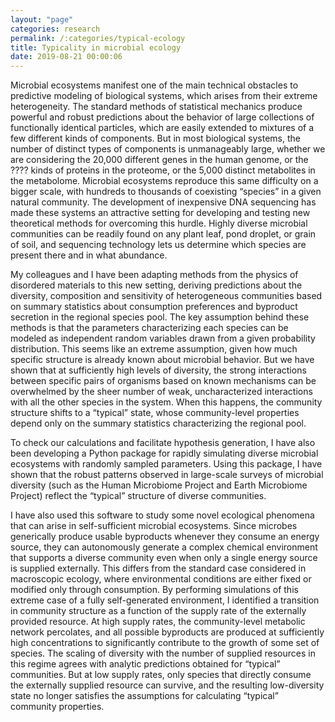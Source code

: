 ```yaml
---
layout: "page"
categories: research
permalink: /:categories/typical-ecology
title: Typicality in microbial ecology
date: 2019-08-21 00:00:06
---
```


Microbial ecosystems manifest one of the main technical obstacles to predictive modeling of biological systems, which arises from their extreme heterogeneity. The standard methods of statistical mechanics produce powerful and robust predictions about the behavior of large collections of functionally identical particles, which are easily extended to mixtures of a few different kinds of components. But in most biological systems, the number of distinct types of components is unmanageably large, whether we are considering the 20,000 different genes in the human genome, or the ???? kinds of proteins in the proteome, or the 5,000 distinct metabolites in the metabolome. Microbial ecosystems reproduce this same difficulty on a bigger scale, with hundreds to thousands of coexisting “species” in a given natural community. The development of inexpensive DNA sequencing has made these systems an attractive setting for developing and testing new theoretical methods for overcoming this hurdle. Highly diverse microbial communities can be readily found on any plant leaf, pond droplet, or grain of soil, and sequencing technology lets us determine which species are present there and in what abundance.

My colleagues and I have been adapting methods from the physics of disordered materials to this new setting, deriving predictions about the diversity, composition and sensitivity of heterogeneous communities based on summary statistics about consumption preferences and byproduct secretion in the regional species pool. The key assumption behind these methods is that the parameters characterizing each species can be modeled as independent random variables drawn from a given probability distribution. This seems like an extreme assumption, given how much specific structure is already known about microbial behavior. But we have shown that at sufficiently high levels of diversity, the strong interactions between specific pairs of organisms based on known mechanisms can be overwhelmed by the sheer number of weak, uncharacterized interactions with all the other species in the system. When this happens, the community structure shifts to a “typical” state, whose community-level properties depend only on the summary statistics characterizing the regional pool.

To check our calculations and facilitate hypothesis generation, I have also been developing a Python package for rapidly simulating diverse microbial ecosystems with randomly sampled parameters. Using this package, I have shown that the robust patterns observed in large-scale surveys of microbial diversity (such as the Human Microbiome Project and Earth Microbiome Project) reflect the “typical” structure of diverse communities. 

I have also used this software to study some novel ecological phenomena that can arise in self-sufficient microbial ecosystems. Since microbes generically produce usable byproducts whenever they consume an energy source, they can autonomously generate a complex chemical environment that supports a diverse community even when only a single energy source is supplied externally. This differs from the standard case considered in macroscopic ecology, where environmental conditions are either fixed or modified only through consumption. By performing simulations of this extreme case of a fully self-generated environment, I identified a transition in community structure as a function of the supply rate of the externally provided resource. At high supply rates, the community-level metabolic network percolates, and all possible byproducts are produced at sufficiently high concentrations to significantly contribute to the growth of some set of species. The scaling of diversity with the number of supplied resources in this regime agrees with analytic predictions obtained for “typical” communities. But at low supply rates, only species that directly consume the externally supplied resource can survive, and the resulting low-diversity state no longer satisfies the assumptions for calculating “typical” community properties. 
